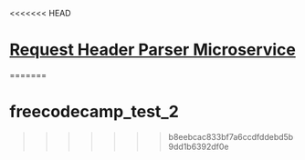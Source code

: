 <<<<<<< HEAD
# [Request Header Parser Microservice](https://www.freecodecamp.org/learn/apis-and-microservices/apis-and-microservices-projects/request-header-parser-microservice)
=======
# freecodecamp_test_2
>>>>>>> b8eebcac833bf7a6ccdfddebd5b9dd1b6392df0e
